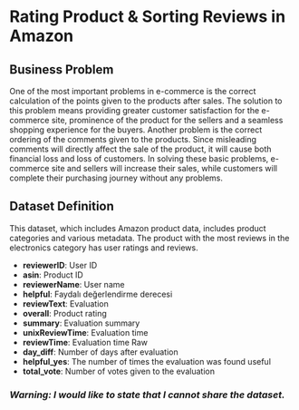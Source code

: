 # Rating Product & Sorting Reviews in Amazon

## Business Problem
One of the most important problems in e-commerce is the correct calculation of the points given to the products after sales. The solution to this problem means providing greater customer satisfaction for the e-commerce site, prominence of the product for the sellers and a seamless shopping experience for the buyers. Another problem is the correct ordering of the comments given to the products. Since misleading comments will directly affect the sale of the product, it will cause both financial loss and loss of customers. In solving these basic problems, e-commerce site and sellers will increase their sales, while customers will complete their purchasing journey without any problems.

## Dataset Definition
This dataset, which includes Amazon product data, includes product categories and various metadata. The product with the most reviews in the electronics category has user ratings and reviews.

* **reviewerID**: User ID
* **asin**: Product ID
* **reviewerName**: User name
* **helpful**: Faydalı değerlendirme derecesi
* **reviewText**: Evaluation
* **overall**: Product rating
* **summary**: Evaluation summary
* **unixReviewTime**: Evaluation time
* **reviewTime**: Evaluation time Raw
* **day_diff**: Number of days after evaluation
* **helpful_yes**: The number of times the evaluation was found useful
* **total_vote**: Number of votes given to the evaluation

### ***Warning: I would like to state that I cannot share the dataset.***
